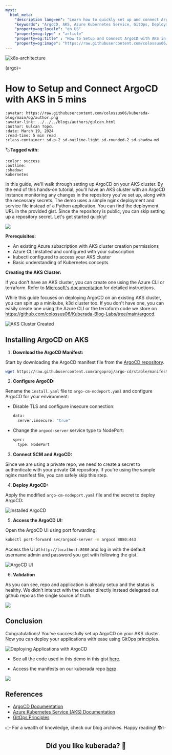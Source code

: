 ```yaml
---
myst:
  html_meta:
    "description lang=en": "Learn how to quickly set up and connect ArgoCD with Azure Kubernetes Service (AKS) in just 5 minutes. This hands-on guide walks you through the process of deploying ArgoCD on your AKS cluster, configuring it to monitor changes in your Git repository, and setting up a simple nginx deployment for demonstration. Follow the step-by-step instructions and start deploying your applications with ease using GitOps principles."
    "keywords": "ArgoCD, AKS, Azure Kubernetes Service, GitOps, Deployment, Kubernetes, Azure, ArgoCD setup, ArgoCD installation, GitOps principles, AKS cluster, Azure CLI, kubectl, Terraform, Kubernetes concepts, ArgoCD UI, Hands-on guide"
    "property=og:locale": "en_US"
    "property=og:type" : "article"
    "property=og:title" : "How to Setup and Connect ArgoCD with AKS in 5 mins"
    "property=og:image": "https://raw.githubusercontent.com/colossus06/kuberada-blog/main/og/argo.png"
---
```


<img src="https://raw.githubusercontent.com/colossus06/kuberada-blog/main/og/argo.png" alt="k8s-architecture" class="bg-primary">

(argo)=
# How to Setup and Connect ArgoCD with AKS in 5 mins

```{article-info}
:avatar: https://raw.githubusercontent.com/colossus06/kuberada-blog/main/og/author.png
:avatar-link: ../../../blogs/authors/gulcan.html
:author: Gulcan Topcu
:date: March 19, 2024
:read-time: 5 min read
:class-container: sd-p-2 sd-outline-light sd-rounded-2 sd-shadow-md
```

🏷️**Tagged with:**

```{button-link} ../../../blogs/tag/kubernetes.html
:color: success
:outline:
:shadow:
kubernetes
```

In this guide, we'll walk through setting up ArgoCD on your AKS cluster. By the end of this hands-on tutorial, you'll have an AKS cluster with an ArgoCD instance monitoring any changes in the repository you've set up, along with the necessary secrets. The demo uses a simple nginx deployment and service file instead of a Python application. You can find the deployment URL in the provided gist. Since the repository is public, you can skip setting up a repository secret. Let's get started quickly!

![](assets/20240320010135.png)

**Prerequisites:**

- An existing Azure subscription with AKS cluster creation permissions
- Azure CLI installed and configured with your subscription
- kubectl configured to access your AKS cluster
- Basic understanding of Kubernetes concepts

**Creating the AKS Cluster:**

If you don't have an AKS cluster, you can create one using the Azure CLI or terraform. Refer to [Microsoft's documentation](assets/https://learn.microsoft.com/en-us/azure/aks/) for detailed instructions.

While this guide focuses on deploying ArgoCD on an existing AKS cluster, you can spin up a minikube, k3d cluster too. If you don't have one, you can easily create one using the Azure CLI or the terraform code we store on https://github.com/colossus06/Kuberada-Blog-Labs/tree/main/argocd.

![AKS Cluster Created](assets/20240319235625.png)

## Installing ArgoCD on AKS

1. **Download the ArgoCD Manifest:**


Start by downloading the ArgoCD manifest file from the [ArgoCD repository](assets/https://github.com/argoproj/argo-cd/blob/master/manifests/install.yaml).

  ```sh
  wget https://raw.githubusercontent.com/argoproj/argo-cd/stable/manifests/install.yaml
  ```

2. **Configure ArgoCD:**

Rename the `install.yaml` file to `argo-cm-nodeport.yaml` and configure ArgoCD for your environment:

- Disable TLS and configure insecure connection:

  ```sh
  data:
    server.insecure: "true"
  ```

- Change the `argocd-server` service type to NodePort:

  ```sh
  spec:
    type: NodePort
  ```

3. **Connect SCM and ArgoCD:**

Since we are using a private repo, we need to create a secret to authenticate with your private Git repository. If you're using the sample nginx manifest file, you can safely skip this step.


4. **Deploy ArgoCD:**

Apply the modified `argo-cm-nodeport.yaml` file and the secret to deploy ArgoCD:


![Installed ArgoCD](assets/20240319232104.png)

5. **Access the ArgoCD UI:**

Open the ArgoCD UI using port forwarding:

```sh
kubectl port-forward svc/argocd-server -n argocd 8080:443
```

Access the UI at `http://localhost:8080` and log in with the default username admin and password you get with following the gist.

![ArgoCD UI](assets/20240319233538.png)

6. **Validation**

As you can see, repo and application is already setup and the status is healthy. We didn't interact with the cluster directly instead delegated out github repo as the single source of truth.

![](assets/./chrome_IF8pq1IHlu.png)

## Conclusion

Congratulations! You've successfully set up ArgoCD on your AKS cluster. Now you can deploy your applications with ease using GitOps principles.

![Deploying Applications with ArgoCD](assets/./chrome_BPySmaVXjw.gif)

- See all the code used in this demo in this gist [here](assets/https://gist.github.com/colossus06/19da49118fcb3fc6f28b093a76f3953a).

- Access the manifests on our kuberada repo [here](assets/https://github.com/colossus06/Kuberada-Blog-Labs/tree/main/argocd)

![](assets/20240320001020.png)

## References


- [ArgoCD Documentation](assets/https://argoproj.github.io/argo-cd/)
- [Azure Kubernetes Service (AKS) Documentation](assets/https://docs.microsoft.com/en-us/azure/aks/)
- [GitOps Principles](assets/https://www.gitops.tech/)


<!-- <p id="quote-container"> </p> -->

👉 For a wealth of knowledge, check our blog archives.
Happy reading! 📚✨


<div style="text-align: center;">
  <h2>Did you like kuberada? 🐶 </h2>
</div>

<br>

<div class="sharethis-inline-reaction-buttons"></div>